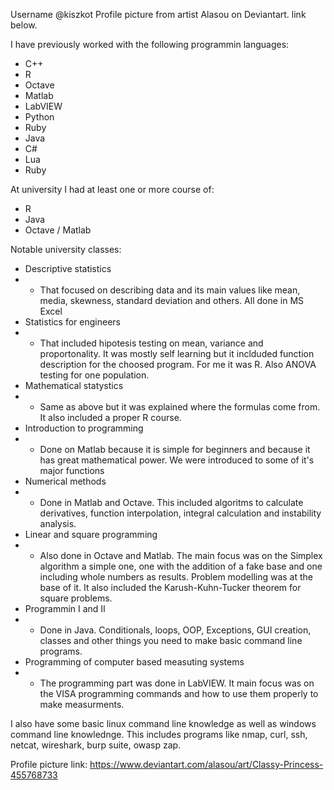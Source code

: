 Username @kiszkot
Profile picture from artist Alasou on Deviantart. link below.

I have previously worked with the following programmin languages:
 - C++
 - R
 - Octave
 - Matlab
 - LabVIEW
 - Python
 - Ruby
 - Java
 - C#
 - Lua
 - Ruby

At university I had at least one or more course of:
 - R
 - Java
 - Octave / Matlab

Notable university classes:
 - Descriptive statistics
 - - That focused on describing data and its main values like mean, media, skewness, standard deviation and others. All done in MS Excel
 - Statistics for engineers
 - - That included hipotesis testing on mean, variance and proportonality. It was mostly self learning but it inclduded function description for the choosed program. For me it was R. Also ANOVA testing for one population.
 - Mathematical statystics
 - - Same as above but it was explained where the formulas come from. It also included a proper R course.
 - Introduction to programming
 - - Done on Matlab because it is simple for beginners and because it has great mathematical power. We were introduced to some of it's major functions
 - Numerical methods
 - - Done in Matlab and Octave. This included algoritms to calculate derivatives, function interpolation, integral calculation and instability analysis.
 - Linear and square programming
 - - Also done in Octave and Matlab. The main focus was on the Simplex algorithm a simple one, one with the addition of a fake base and one including whole numbers as results. Problem modelling was at the base of it. It also included the Karush-Kuhn-Tucker theorem for square problems.
 - Programmin I and II
 - - Done in Java. Conditionals, loops, OOP, Exceptions, GUI creation, classes and other things you need to make basic command line programs.
 - Programming of computer based measuting systems
 - - The programming part was done in LabVIEW. It main focus was on the VISA programming commands and how to use them properly to make measurments.

I also have some basic linux command line knowledge as well as windows command line knowlednge. This includes programs like nmap, curl, ssh, netcat, wireshark, burp suite, owasp zap.

Profile picture link:
https://www.deviantart.com/alasou/art/Classy-Princess-455768733

<!---
kiszkot/kiszkot is a ✨ special ✨ repository because its `README.md` (this file) appears on your GitHub profile.
You can click the Preview link to take a look at your changes.
--->
